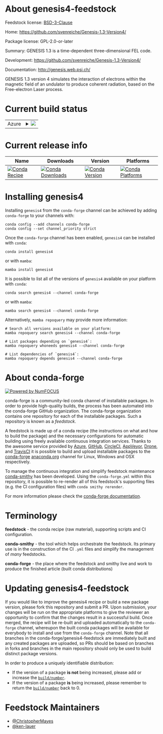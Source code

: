 About genesis4-feedstock
========================

Feedstock license: [BSD-3-Clause](https://github.com/conda-forge/genesis4-feedstock/blob/main/LICENSE.txt)

Home: https://github.com/svenreiche/Genesis-1.3-Version4/

Package license: GPL-2.0-or-later

Summary: GENESIS 1.3 is a time-dependent three-dimensional FEL code.

Development: https://github.com/svenreiche/Genesis-1.3-Version4/

Documentation: http://genesis.web.psi.ch/

GENESIS 1.3 version 4 simulates the interaction of electrons within the
magnetic field of an undulator to produce coherent radiation, based on the
Free-electron Laser process.


Current build status
====================


<table>
    
  <tr>
    <td>Azure</td>
    <td>
      <details>
        <summary>
          <a href="https://dev.azure.com/conda-forge/feedstock-builds/_build/latest?definitionId=20931&branchName=main">
            <img src="https://dev.azure.com/conda-forge/feedstock-builds/_apis/build/status/genesis4-feedstock?branchName=main">
          </a>
        </summary>
        <table>
          <thead><tr><th>Variant</th><th>Status</th></tr></thead>
          <tbody><tr>
              <td>linux_64_hdf51.14.3mpimpich</td>
              <td>
                <a href="https://dev.azure.com/conda-forge/feedstock-builds/_build/latest?definitionId=20931&branchName=main">
                  <img src="https://dev.azure.com/conda-forge/feedstock-builds/_apis/build/status/genesis4-feedstock?branchName=main&jobName=linux&configuration=linux%20linux_64_hdf51.14.3mpimpich" alt="variant">
                </a>
              </td>
            </tr><tr>
              <td>linux_64_hdf51.14.3mpiopenmpi</td>
              <td>
                <a href="https://dev.azure.com/conda-forge/feedstock-builds/_build/latest?definitionId=20931&branchName=main">
                  <img src="https://dev.azure.com/conda-forge/feedstock-builds/_apis/build/status/genesis4-feedstock?branchName=main&jobName=linux&configuration=linux%20linux_64_hdf51.14.3mpiopenmpi" alt="variant">
                </a>
              </td>
            </tr><tr>
              <td>linux_64_hdf51.14.4mpimpich</td>
              <td>
                <a href="https://dev.azure.com/conda-forge/feedstock-builds/_build/latest?definitionId=20931&branchName=main">
                  <img src="https://dev.azure.com/conda-forge/feedstock-builds/_apis/build/status/genesis4-feedstock?branchName=main&jobName=linux&configuration=linux%20linux_64_hdf51.14.4mpimpich" alt="variant">
                </a>
              </td>
            </tr><tr>
              <td>linux_64_hdf51.14.4mpiopenmpi</td>
              <td>
                <a href="https://dev.azure.com/conda-forge/feedstock-builds/_build/latest?definitionId=20931&branchName=main">
                  <img src="https://dev.azure.com/conda-forge/feedstock-builds/_apis/build/status/genesis4-feedstock?branchName=main&jobName=linux&configuration=linux%20linux_64_hdf51.14.4mpiopenmpi" alt="variant">
                </a>
              </td>
            </tr><tr>
              <td>osx_64_hdf51.14.3mpimpich</td>
              <td>
                <a href="https://dev.azure.com/conda-forge/feedstock-builds/_build/latest?definitionId=20931&branchName=main">
                  <img src="https://dev.azure.com/conda-forge/feedstock-builds/_apis/build/status/genesis4-feedstock?branchName=main&jobName=osx&configuration=osx%20osx_64_hdf51.14.3mpimpich" alt="variant">
                </a>
              </td>
            </tr><tr>
              <td>osx_64_hdf51.14.3mpiopenmpi</td>
              <td>
                <a href="https://dev.azure.com/conda-forge/feedstock-builds/_build/latest?definitionId=20931&branchName=main">
                  <img src="https://dev.azure.com/conda-forge/feedstock-builds/_apis/build/status/genesis4-feedstock?branchName=main&jobName=osx&configuration=osx%20osx_64_hdf51.14.3mpiopenmpi" alt="variant">
                </a>
              </td>
            </tr><tr>
              <td>osx_64_hdf51.14.4mpimpich</td>
              <td>
                <a href="https://dev.azure.com/conda-forge/feedstock-builds/_build/latest?definitionId=20931&branchName=main">
                  <img src="https://dev.azure.com/conda-forge/feedstock-builds/_apis/build/status/genesis4-feedstock?branchName=main&jobName=osx&configuration=osx%20osx_64_hdf51.14.4mpimpich" alt="variant">
                </a>
              </td>
            </tr><tr>
              <td>osx_64_hdf51.14.4mpiopenmpi</td>
              <td>
                <a href="https://dev.azure.com/conda-forge/feedstock-builds/_build/latest?definitionId=20931&branchName=main">
                  <img src="https://dev.azure.com/conda-forge/feedstock-builds/_apis/build/status/genesis4-feedstock?branchName=main&jobName=osx&configuration=osx%20osx_64_hdf51.14.4mpiopenmpi" alt="variant">
                </a>
              </td>
            </tr><tr>
              <td>osx_arm64_hdf51.14.3mpimpich</td>
              <td>
                <a href="https://dev.azure.com/conda-forge/feedstock-builds/_build/latest?definitionId=20931&branchName=main">
                  <img src="https://dev.azure.com/conda-forge/feedstock-builds/_apis/build/status/genesis4-feedstock?branchName=main&jobName=osx&configuration=osx%20osx_arm64_hdf51.14.3mpimpich" alt="variant">
                </a>
              </td>
            </tr><tr>
              <td>osx_arm64_hdf51.14.3mpiopenmpi</td>
              <td>
                <a href="https://dev.azure.com/conda-forge/feedstock-builds/_build/latest?definitionId=20931&branchName=main">
                  <img src="https://dev.azure.com/conda-forge/feedstock-builds/_apis/build/status/genesis4-feedstock?branchName=main&jobName=osx&configuration=osx%20osx_arm64_hdf51.14.3mpiopenmpi" alt="variant">
                </a>
              </td>
            </tr><tr>
              <td>osx_arm64_hdf51.14.4mpimpich</td>
              <td>
                <a href="https://dev.azure.com/conda-forge/feedstock-builds/_build/latest?definitionId=20931&branchName=main">
                  <img src="https://dev.azure.com/conda-forge/feedstock-builds/_apis/build/status/genesis4-feedstock?branchName=main&jobName=osx&configuration=osx%20osx_arm64_hdf51.14.4mpimpich" alt="variant">
                </a>
              </td>
            </tr><tr>
              <td>osx_arm64_hdf51.14.4mpiopenmpi</td>
              <td>
                <a href="https://dev.azure.com/conda-forge/feedstock-builds/_build/latest?definitionId=20931&branchName=main">
                  <img src="https://dev.azure.com/conda-forge/feedstock-builds/_apis/build/status/genesis4-feedstock?branchName=main&jobName=osx&configuration=osx%20osx_arm64_hdf51.14.4mpiopenmpi" alt="variant">
                </a>
              </td>
            </tr>
          </tbody>
        </table>
      </details>
    </td>
  </tr>
</table>

Current release info
====================

| Name | Downloads | Version | Platforms |
| --- | --- | --- | --- |
| [![Conda Recipe](https://img.shields.io/badge/recipe-genesis4-green.svg)](https://anaconda.org/conda-forge/genesis4) | [![Conda Downloads](https://img.shields.io/conda/dn/conda-forge/genesis4.svg)](https://anaconda.org/conda-forge/genesis4) | [![Conda Version](https://img.shields.io/conda/vn/conda-forge/genesis4.svg)](https://anaconda.org/conda-forge/genesis4) | [![Conda Platforms](https://img.shields.io/conda/pn/conda-forge/genesis4.svg)](https://anaconda.org/conda-forge/genesis4) |

Installing genesis4
===================

Installing `genesis4` from the `conda-forge` channel can be achieved by adding `conda-forge` to your channels with:

```
conda config --add channels conda-forge
conda config --set channel_priority strict
```

Once the `conda-forge` channel has been enabled, `genesis4` can be installed with `conda`:

```
conda install genesis4
```

or with `mamba`:

```
mamba install genesis4
```

It is possible to list all of the versions of `genesis4` available on your platform with `conda`:

```
conda search genesis4 --channel conda-forge
```

or with `mamba`:

```
mamba search genesis4 --channel conda-forge
```

Alternatively, `mamba repoquery` may provide more information:

```
# Search all versions available on your platform:
mamba repoquery search genesis4 --channel conda-forge

# List packages depending on `genesis4`:
mamba repoquery whoneeds genesis4 --channel conda-forge

# List dependencies of `genesis4`:
mamba repoquery depends genesis4 --channel conda-forge
```


About conda-forge
=================

[![Powered by
NumFOCUS](https://img.shields.io/badge/powered%20by-NumFOCUS-orange.svg?style=flat&colorA=E1523D&colorB=007D8A)](https://numfocus.org)

conda-forge is a community-led conda channel of installable packages.
In order to provide high-quality builds, the process has been automated into the
conda-forge GitHub organization. The conda-forge organization contains one repository
for each of the installable packages. Such a repository is known as a *feedstock*.

A feedstock is made up of a conda recipe (the instructions on what and how to build
the package) and the necessary configurations for automatic building using freely
available continuous integration services. Thanks to the awesome service provided by
[Azure](https://azure.microsoft.com/en-us/services/devops/), [GitHub](https://github.com/),
[CircleCI](https://circleci.com/), [AppVeyor](https://www.appveyor.com/),
[Drone](https://cloud.drone.io/welcome), and [TravisCI](https://travis-ci.com/)
it is possible to build and upload installable packages to the
[conda-forge](https://anaconda.org/conda-forge) [anaconda.org](https://anaconda.org/)
channel for Linux, Windows and OSX respectively.

To manage the continuous integration and simplify feedstock maintenance
[conda-smithy](https://github.com/conda-forge/conda-smithy) has been developed.
Using the ``conda-forge.yml`` within this repository, it is possible to re-render all of
this feedstock's supporting files (e.g. the CI configuration files) with ``conda smithy rerender``.

For more information please check the [conda-forge documentation](https://conda-forge.org/docs/).

Terminology
===========

**feedstock** - the conda recipe (raw material), supporting scripts and CI configuration.

**conda-smithy** - the tool which helps orchestrate the feedstock.
                   Its primary use is in the construction of the CI ``.yml`` files
                   and simplify the management of *many* feedstocks.

**conda-forge** - the place where the feedstock and smithy live and work to
                  produce the finished article (built conda distributions)


Updating genesis4-feedstock
===========================

If you would like to improve the genesis4 recipe or build a new
package version, please fork this repository and submit a PR. Upon submission,
your changes will be run on the appropriate platforms to give the reviewer an
opportunity to confirm that the changes result in a successful build. Once
merged, the recipe will be re-built and uploaded automatically to the
`conda-forge` channel, whereupon the built conda packages will be available for
everybody to install and use from the `conda-forge` channel.
Note that all branches in the conda-forge/genesis4-feedstock are
immediately built and any created packages are uploaded, so PRs should be based
on branches in forks and branches in the main repository should only be used to
build distinct package versions.

In order to produce a uniquely identifiable distribution:
 * If the version of a package **is not** being increased, please add or increase
   the [``build/number``](https://docs.conda.io/projects/conda-build/en/latest/resources/define-metadata.html#build-number-and-string).
 * If the version of a package **is** being increased, please remember to return
   the [``build/number``](https://docs.conda.io/projects/conda-build/en/latest/resources/define-metadata.html#build-number-and-string)
   back to 0.

Feedstock Maintainers
=====================

* [@ChristopherMayes](https://github.com/ChristopherMayes/)
* [@ken-lauer](https://github.com/ken-lauer/)


<!-- dummy commit to enable rerendering -->

